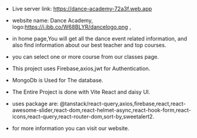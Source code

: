 * Live server link: https://dance-academy-72a3f.web.app
* website name: Dance Academy, logo:https://i.ibb.co/W68BLYR/dancelogo.png ,


* in home page,You will get all the dance event related information, and also find information about our best teacher and top courses.

* you can select one or more course from our classes page.
* This project uses Firebase,axios,jwt for Authentication.
* MongoDb is Used for The database.
* The Entire Project is done with Vite React and daisy UI.

* uses package are: @tanstack/react-query,axios,firebase,react,react-awesome-slider,react-dom,react-helmet-async,react-hook-form,react-icons,react-query,react-router-dom,sort-by,sweetalert2.
* for more information you can visit our website.

<!-- https://dance-academy-server-teal.vercel.app/ -->
